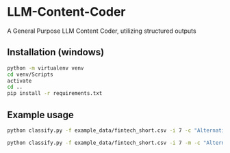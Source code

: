 # LLM-Content-Coder
A General Purpose LLM Content Coder, utilizing structured outputs

## Installation (windows)

```bash
python -m virtualenv venv
cd venv/Scripts
activate
cd ..
pip install -r requirements.txt
```

## Example usage
```bash
python classify.py -f example_data/fintech_short.csv -i 7 -c "Alternative lending" "Capital markets" "CFO stack" "Commercial finance" "Financial services infrastructure" "Payments" "Regtech" "Wealthtech" -o example_data/fintech_short_gemini_single.csv

python classify.py -f example_data/fintech_short.csv -i 7 -m -c "Alternative lending" "Capital markets" "CFO stack" "Commercial finance" "Financial services infrastructure" "Payments" "Regtech" "Wealthtech" -o example_data/fintech_short_gemini_multi.csv
```